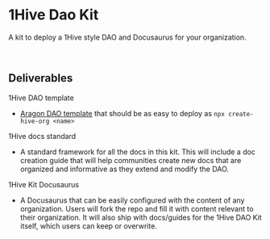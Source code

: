 # 1Hive Dao Kit
A kit to deploy a 1Hive style DAO and Docusaurus for your organization.

<br>

## Deliverables

1Hive DAO template
- [Aragon DAO template](https://hack.aragon.org/docs/templates-intro) that should be as easy to deploy as `npx create-hive-org <name>`

1Hive docs standard
- A standard framework for all the docs in this kit. This will include a doc creation guide that will help communities create new docs that are organized and informative as they extend and modify the DAO.

1Hive Kit Docusaurus
- A Docusaurus that can be easily configured with the content of any organization. Users will fork the repo and fill it with content relevant to their organization. It will also ship with docs/guides for the 1Hive DAO Kit itself, which users can keep or overwrite.

<br>
